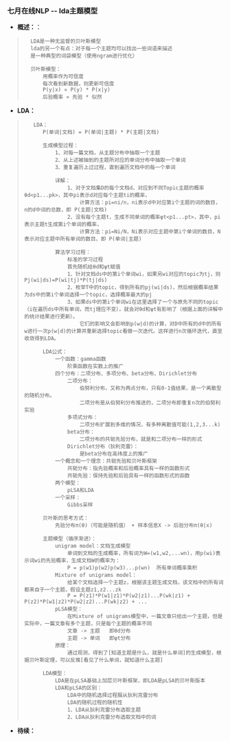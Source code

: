 ### 七月在线NLP -- lda主题模型
- **概述：**：
>       LDA是一种无监督的贝叶斯模型
>       lda的另一个有点：对于每一个主题均可以找出一些词语来描述
>       是一种典型的词袋模型（使用ngram进行优化）
>
>       贝叶斯模型：
>           用概率作为可信度
>           每次看到新数据，则更新可信度
>           P(y|x) ∝ P(y) * P(x|y)
>           后验概率 ∝ 先验 * 似然

- **LDA：**
>        LDA：
>           P(单词|文档) = P(单词|主题) * P(主题|文档)
>
>           生成模型过程：
>               1、对每一篇文档，从主题分布中抽取一个主题
>               2、从上述被抽到的主题所对应的单词分布中抽取一个单词
>               3、重复遍历上过过程，直到遍历文档中的每一个单词
>
>               详解：
>                   1、对于文档集D的每个文档d，对应到不同Topic主题的概率θd<p1...pk>，其中pi表示d对应每个主题ti的概率，
>                       计算方法：pi=ni/n，ni表示d中对应第i个主题的词的数目，n的d中词的总数，即 P(主题|文档)
>                   2、没有每个主题t，生成不同单词的概率ψt<p1...pt>，其中，pi表示主题t生成第i个单词的概率，
>                       计算方法：pi=Ni/N，Ni表示对应主题中第i个单词的数目，N表示对应主题中所有单词的数目，即 P(单词|主题)
>
>               算法学习过程：
>                   标准的学习过程
>                   首先随机给θd和ψt赋值
>                   1、针对文档ds中的第i个单词wi，如果另wi对应的topic为tj，则Pj(wi|ds)=P(wi|tj)*P(tj|ds)
>                   2、枚举T中的topic，得到所有的pj(wi|ds)，然后根据概率结果为ds中的第i个单词选择一个topic，选择概率最大的pj
>                   3、如果ds中的第i个单词wi在这里选择了一个与原先不同的topic（i在遍历ds中所有单词，而tj理应不变），就会对θd和ψt有影响了（根据上面的详解中的统计结果进行更新）。
>                       它们的影响又会影响到p(w|d)的计算，对D中所有的d中的所有w进行一次p(w|d)的计算并重新选择topic看做一次迭代。这样进行n次循环迭代，直至收敛得到LDA。
>
>           LDA公式：
>               一个函数：gamma函数
>                   阶乘函数在实数上的推广
>               四个分布：二项分布、多项分布、beta分布、Dirichlet分布
>                   二项分布：
>                       伯努利分布，又称为两点分布，只有0-1值结果，是一个离散型的随机分布。
>                       二项分布是从伯努利分布推进的，二项分布即重复n次的伯努利实验
>                   多项式分布：
>                       二项分布扩展到多维的情况，有多种离散值可能(1,2,3...k)
>                   beta分布：
>                       二项分布的共轭先验分布，就是和二项分布一样的形式
>                   Dirichlet分布（狄利克雷）：
>                       是beta分布在高纬度上的推广
>               一个概念和一个理念：共轭先验和贝叶斯框架
>                   共轭分布：指先验概率和后验概率具有一样的函数形式
>                   共轭先验：保持先验和后验具有一样的函数形式的函数
>               两个模型：
>                   pLSA和LDA
>               一个采样：
>                   Gibbs采样
>
>           贝叶斯的思考方式：
>               先验分布π(θ)（可能是随机值） + 样本信息X -> 后验分布π(θ|x)
>
>           主题模型（循序渐进）：
>               unigram model：文档生成模型
>                   单词到文档的生成概率，所有词为W=(w1,w2,...wn)，用p(wi)表示词wi的先验概率，生成文档W的概率为：
>                   P = p(w1)p(w2)p(w3)...p(wn)  所有单词概率乘积
>               Mixture of unigrams model：
>                   给某个文档选择一个主题z，根据该主题生成文档，该文档中的所有词都来自于一个主题，假设主题z1,z2...zk
>                   P = P(z1)*P(w1|z1)*P(w2|z1)...P(wk|z1) + P(z2)*P(w1|z2)*P(w2|z2)...P(wk|z2) + ...
>               pLSA模型：
>                   在Mixture of unigrams模型中，一篇文章只给出一个主题，但是实际中，一篇文章有多个主题，只是每个主题的概率不同
>                   文章 -> 主题   即θd分布
>                   主题 -> 单词   即ψt分布
>               原理：
>                   通过观测，得到了[知道主题是什么，就是什么单词]的生成模型，根据贝叶斯定理，可以反推[看见了什么单词，就知道什么主题]
>
>           LDA模型：
>               LDA是在pLSA基础上加层贝叶斯框架，即LDA是pLSA的贝叶斯版本
>               LDA和pLSA的区别：
>                   LDA中的随机选择过程服从狄利克雷分布
>                   LDA的随机过程的随机性
>                   1、LDA从狄利克雷分布选取主题
>                   2、LDA从狄利克雷分布选取文档中的词
>
>
>
>
>
>
>
>
>
>
>
>

- **待续：**
>
>
>
>
>
>
>
>
>
>
>
>
>
>
>
>
>
>
>
>
>
>
>
>
>
>
>
>
>
>
>
>
>
>
>
>
>
>
>
>
>
>
>
>
>
>
>
>
